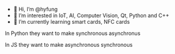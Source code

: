 - 👋 Hi, I’m @hyfung
- 👀 I’m interested in IoT, AI, Computer Vision, Qt, Python and C++
- 🌱 I’m currently learning smart cards, NFC cards

In Python they want to make synchronous asynchronus

In JS they want to make asynchronous synchronous

<!---
hyfung/hyfung is a ✨ special ✨ repository because its `README.md` (this file) appears on your GitHub profile.
You can click the Preview link to take a look at your changes.
--->
